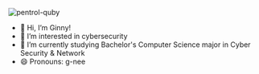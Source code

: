 ![pentrol-quby](https://github.com/user-attachments/assets/46f60d8c-984d-4067-9d32-e5bfbd2d3c08)
- 👋 Hi, I’m Ginny!
- 👀 I’m interested in cybersecurity
- 🌱 I’m currently studying Bachelor's Computer Science major in Cyber Security & Network 
- 😄 Pronouns: g-nee

<!---
- 📫 How to reach me ...
- ⚡ Fun fact: ...
GsJ861/GsJ861 is a ✨ special ✨ repository because its `README.md` (this file) appears on your GitHub profile.
You can click the Preview link to take a look at your changes.
--->
